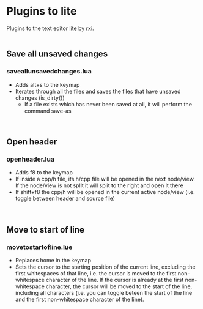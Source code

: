 # Plugins to lite
Plugins to the text editor [lite](https://github.com/rxi/lite) by [rxi](https://github.com/rxi).
<br />
<br />

## Save all unsaved changes
### saveallunsavedchanges.lua
- Adds alt+s to the keymap
- Iterates through all the files and saves the files that have unsaved changes (is_dirty())
    - If a file exists which has never been saved at all, it will perform the command save-as
<br />

## Open header
### openheader.lua
- Adds f8 to the keymap
- If inside a cpp/h file, its h/cpp file will be opened in the next node/view. If the node/view is not split it will split to the right and open it there
- If shift+f8 the cpp/h will be opened in the current active node/view (i.e. toggle between header and source file)
<br />

## Move to start of line
### movetostartofline.lue
- Replaces home in the keymap
- Sets the cursor to the starting position of the current line, excluding the first whitespaces of that line, i.e. the cursor is moved to the first non-whitespace character of the line. If the cursor is already at the first non-whitespace character, the cursor will be moved to the start of the line, including all characters (i.e. you can toggle beteen the start of the line and the first non-whitespace character of the line).
